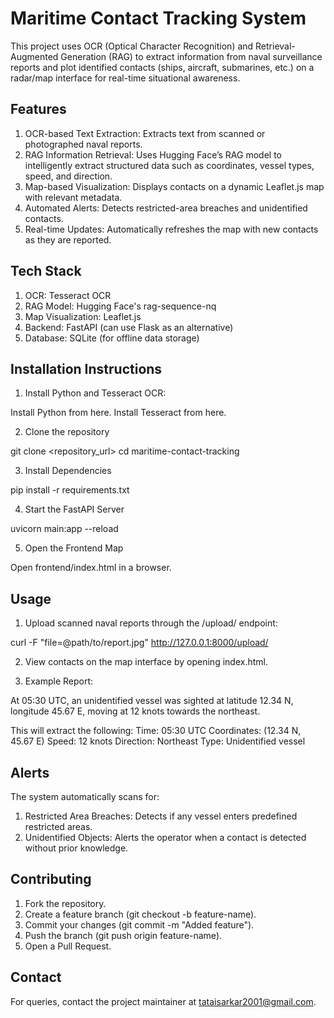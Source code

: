 
# Maritime Contact Tracking System

This project uses OCR (Optical Character Recognition) and Retrieval-Augmented Generation (RAG) to extract information from naval surveillance reports and plot identified contacts (ships, aircraft, submarines, etc.) on a radar/map interface for real-time situational awareness.
## Features

1. OCR-based Text Extraction: Extracts text from scanned or photographed naval reports.
2. RAG Information Retrieval: Uses Hugging Face’s RAG model to intelligently extract structured data such as coordinates, vessel types, speed, and direction.
3. Map-based Visualization: Displays contacts on a dynamic Leaflet.js map with relevant metadata.
4. Automated Alerts: Detects restricted-area breaches and unidentified contacts.
5. Real-time Updates: Automatically refreshes the map with new contacts as they are reported.

## Tech Stack

1. OCR: Tesseract OCR
2. RAG Model: Hugging Face's rag-sequence-nq
3. Map Visualization: Leaflet.js
4. Backend: FastAPI (can use Flask as an alternative)
5. Database: SQLite (for offline data storage)
## Installation Instructions

1. Install Python and Tesseract OCR:

Install Python from here.
Install Tesseract from here.

2. Clone the repository

git clone <repository_url>
cd maritime-contact-tracking

3. Install Dependencies

pip install -r requirements.txt

4. Start the FastAPI Server

uvicorn main:app --reload

5. Open the Frontend Map

Open frontend/index.html in a browser.
## Usage

1. Upload scanned naval reports through the /upload/ endpoint:

curl -F "file=@path/to/report.jpg" http://127.0.0.1:8000/upload/

2. View contacts on the map interface by opening index.html.

3. Example Report:

At 05:30 UTC, an unidentified vessel was sighted at latitude 12.34 N, longitude 45.67 E, moving at 12 knots towards the northeast.

This will extract the following:
Time: 05:30 UTC
Coordinates: (12.34 N, 45.67 E)
Speed: 12 knots
Direction: Northeast
Type: Unidentified vessel
## Alerts

The system automatically scans for:

1. Restricted Area Breaches: Detects if any vessel enters predefined restricted areas.
2. Unidentified Objects: Alerts the operator when a contact is detected without prior knowledge.
## Contributing

1. Fork the repository.
2. Create a feature branch (git checkout -b feature-name).
3. Commit your changes (git commit -m "Added feature").
4. Push the branch (git push origin feature-name).
5. Open a Pull Request.
## Contact

For queries, contact the project maintainer at tataisarkar2001@gmail.com.